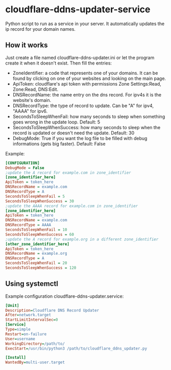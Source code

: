 # cloudflare-ddns-updater-service
Python script to run as a service in your server. It automatically updates the ip record for your domain names.
## How it works
Just create a file named cloudflare-ddns-updater.ini or let the program create it when it doesn't exist. Then fill the entries:
- ZoneIdentifier: a code that represents one of your domains. It can be found by clicking on one of your websites and looking on the main page.
- ApiToken: cloudflare's api token with permissions Zone Settings:Read, Zone:Read, DNS:Edit.
- DNSRecordName: the name entry on the dns record. For ipv4s it is the website's domain.
- DNSRecordType: the type of record to update. Can be "A" for ipv4, "AAAA" for ipv6.
- SecondsToSleepWhenFail: how many seconds to sleep when something goes wrong in the update loop. Default: 5
- SecondsToSleepWhenSuccess: how many seconds to sleep when the record is updated or doesn't need the update. Default: 30
- DebugMode: True if you want the log file to be filled with debug informations (gets big faster). Default: False

Example:
```ini
[CONFIGURATION]
DebugMode = False
;update the A record for example.com in zone_identifier
[zone_identifier_here]
ApiToken = token_here
DNSRecordName = example.com
DNSRecordType = A
SecondsToSleepWhenFail = 5
SecondsToSleepWhenSuccess = 30
;update the AAAA record for example.com in zone_identifier
[zone_identifier_here]
ApiToken = token_here
DNSRecordName = example.com
DNSRecordType = AAAA
SecondsToSleepWhenFail = 10
SecondsToSleepWhenSuccess = 60
;update the A record for example.org in a different zone_identifier
[other_zone_identifier_here]
ApiToken = token_here
DNSRecordName = example.org
DNSRecordType = A
SecondsToSleepWhenFail = 20
SecondsToSleepWhenSuccess = 120
```
## Using systemctl
Example configuration cloudflare-ddns-updater.service:
```ini
[Unit]
Description=Cloudflare DNS Record Updater
After=network.target
StartLimitIntervalSec=0
[Service]
Type=simple
Restart=on-failure
User=username
WorkingDirectory=/path/to/
ExecStart=/usr/bin/python3 /path/to/cloudflare_ddns_updater.py

[Install]
WantedBy=multi-user.target
```
